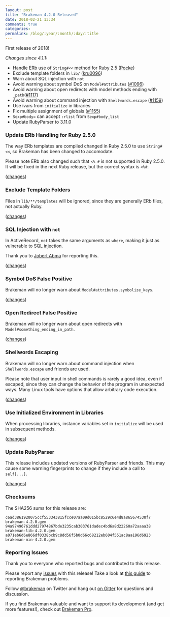 ```yaml
---
layout: post
title: "Brakeman 4.2.0 Released"
date: 2018-02-21 13:34
comments: true
categories:
permalink: /blog/:year/:month/:day/:title
---
```


First release of 2018!

_Changes since 4.1.1:_

* Handle ERb use of `String#<<` method for Ruby 2.5 ([Pocke](https://github.com/pocke))
* Exclude template folders in `lib/` ([kru0096](https://github.com/Kani999))
* Warn about SQL injection with `not`
* Avoid warning about symbol DoS on `Model#attributes` ([#1096](https://github.com/presidentbeef/brakeman/issues/1096))
* Avoid warning about open redirects with model methods ending with `_path`([#1117](https://github.com/presidentbeef/brakeman/issues/1117))
* Avoid warning about command injection with `Shellwords.escape` ([#1159](https://github.com/presidentbeef/brakeman/issues/1159))
* Use ivars from `initialize` in libraries
* Fix multiple assignment of globals ([#1155](https://github.com/presidentbeef/brakeman/issues/1155))
* `Sexp#body=` can accept `:rlist` from `Sexp#body_list`
* Update RubyParser to 3.11.0

### Update ERb Handling for Ruby 2.5.0

The way ERb templates are compiled changed in Ruby 2.5.0 to use `String#<<`, so Brakeman has been changed to accomodate.

Please note ERb also changed such that `<% #` is not supported in Ruby 2.5.0. It will be fixed in the next Ruby release, but the correct syntax is `<%#`.

([changes](https://github.com/presidentbeef/brakeman/pull/1149))

### Exclude Template Folders

Files in `lib/**/templates` will be ignored, since they are generally ERb files, not actually Ruby.

([changes](https://github.com/presidentbeef/brakeman/pull/1143))

### SQL Injection with `not`

In ActiveRecord, `not` takes the same arguments as `where`, making it just as vulnerable to SQL injection.

Thank you to [Jobert Abma](https://twitter.com/jobertabma) for reporting this.

([changes](https://github.com/presidentbeef/brakeman/pull/1152))

### Symbol DoS False Positive

Brakeman will no longer warn about `Model#attributes.symbolize_keys`.

([changes](https://github.com/presidentbeef/brakeman/pull/1165))

### Open Redirect False Positive

Brakeman will no longer warn about open redirects with `Model#something_ending_in_path`.

([changes](https://github.com/presidentbeef/brakeman/pull/1164))

### Shellwords Escaping

Brakeman will no longer warn about command injection when `Shellwords.escape` and friends are used.

Please note that user input in shell commands is rarely a good idea, even if escaped, since they can change the behavior of the program in unexpected ways. Many Linux tools have options that allow arbitrary code execution.

([changes](https://github.com/presidentbeef/brakeman/pull/1162))

### Use Initialized Environment in Libraries

When processing libraries, instance variables set in `initialize` will be used in subsequent methods.

([changes](https://github.com/presidentbeef/brakeman/pull/1161))

### Update RubyParser

This release includes updated versions of RubyParser and friends. This may cause some warning fingerprints to change if they include a call to `self[...]`.

([changes](https://github.com/presidentbeef/brakeman/pull/1160))

### Checksums

The SHA256 sums for this release are:

    c6ad3861920075ccf553343815fcce07aa09d015bc8529c6e4d8a865674530f7  brakeman-4.2.0.gem
    94a97496761ddd27974867bde3235cab303761dadec4bd6a8d22260a72aaaa38  brakeman-lib-4.2.0.gem
    a071eb6d6e866df0338bcb9c8dd56f5b0d66c68212eb604f551ac8aa196d6923  brakeman-min-4.2.0.gem

### Reporting Issues

Thank you to everyone who reported bugs and contributed to this release.

Please report any [issues](https://github.com/presidentbeef/brakeman/issues) with this release! Take a look at [this guide](https://github.com/presidentbeef/brakeman/wiki/How-to-Report-a-Brakeman-Issue) to reporting Brakeman problems.

Follow [@brakeman](https://twitter.com/brakeman) on Twitter and hang out [on Gitter](https://gitter.im/presidentbeef/brakeman) for questions and discussion.

If you find Brakeman valuable and want to support its development (and get more features!), check out [Brakeman Pro](https://brakemanpro.com/).
